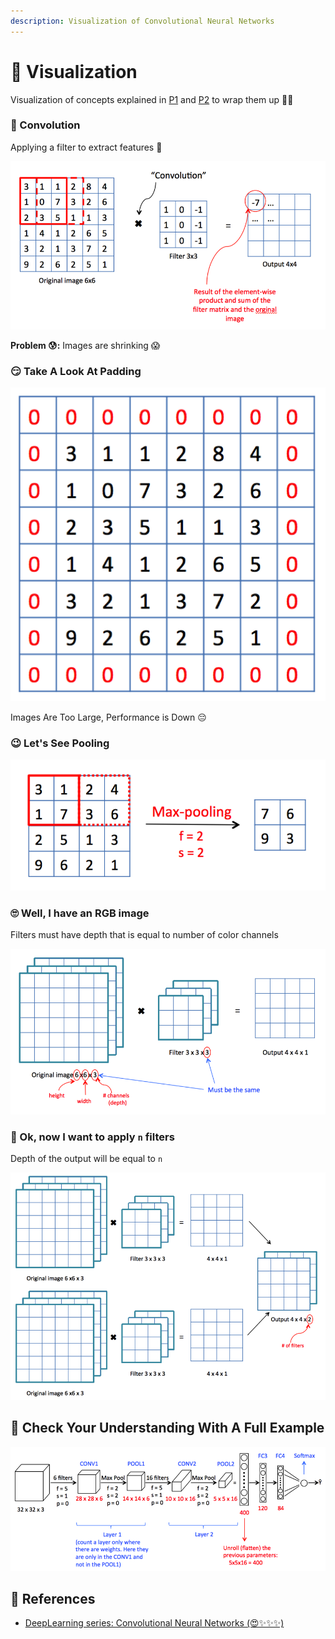 ```yaml
---
description: Visualization of Convolutional Neural Networks
---
```


# 👀 Visualization

Visualization of concepts explained in [P1](https://github.com/asmaamirkhan/DeepLearningNotes/tree/d20deec6ead832c6650a0d761212dfafef64b302/3-CNNConcepts/0-CommonConcepts.md) and [P2](https://github.com/asmaamirkhan/DeepLearningNotes/tree/d20deec6ead832c6650a0d761212dfafef64b302/3-CNNConcepts/1-CommonConcepts-P2.md) to wrap them up 👩‍🎓

### 💫 Convolution

Applying a filter to extract features 🤗

![](../.gitbook/assets/convolutionex.png)

**Problem 😰:** Images are shrinking 😱

### 😏 Take A Look At Padding

![](../.gitbook/assets/padding.png)

Images Are Too Large, Performance is Down 😔

### 😉 Let's See Pooling

![](../.gitbook/assets/maxpooling.png)

### 🙄 Well, I have an RGB image

Filters must have depth that is equal to number of color channels

![](../.gitbook/assets/convovervol.png)

### 🤡 Ok, now I want to apply `n` filters

Depth of the output will be equal to `n`

![](../.gitbook/assets/convmultifilter.png)

## 🤗 Check Your Understanding With A Full Example

![](../.gitbook/assets/fullcnnex.png)

## 🧐 References

* [DeepLearning series: Convolutional Neural Networks \(😍✨✨✨\)](https://medium.com/machine-learning-bites/deeplearning-series-convolutional-neural-networks-a9c2f2ee1524)

